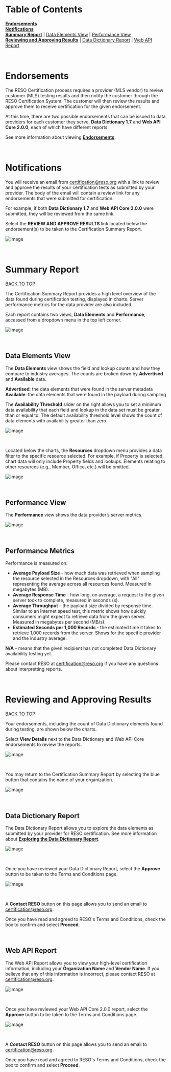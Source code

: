 # Table of Contents

**[Endorsements](#endorsements)**<br />
**[Notifications](#notifications)**<br />
**[Summary Report](#summary-report)** | [Data Elements View](#data-elements-view) | [Performance View](#performance-view)<br />
**[Reviewing and Approving Results](#reviewing-and-approving-results)** | [Data Dictionary Report](#data-dictionary-report) | [Web API Report](#web-api-report)

<br />

# Endorsements
The RESO Certification process requires a provider (MLS vendor) to review customer (MLS) testing results and then notify the customer through the RESO Certification System. The customer will then review the results and approve them to receive certification for the given endorsement.

At this time, there are two possible endorsements that can be issued to data providers for each customer they serve, **Data Dictionary 1.7** and **Web API Core 2.0.0**, each of which have different reports.

See more information about viewing **[Endorsements](https://certification-help.reso.org/#endorsements)**.

<br />

# Notifications
You will receive an email from certification@reso.org with a link to review and approve the results of your certification tests as submitted by your provider. The body of the email will contain a review link for any endorsements that were submitted for certification. 

For example, if both **Data Dictionary 1.7** and **Web API Core 2.0.0** were submitted, they will be reviewed from the same link.

Select the **REVIEW AND APPROVE RESULTS** link located below the endorsement(s) to be taken to the Certification Summary Report.

![image](https://user-images.githubusercontent.com/88680702/205775765-d25de46f-bb2b-4326-bf33-7224e817ded5.png)

<br />

# Summary Report
[BACK TO TOP](#table-of-contents)

The Certification Summary Report provides a high level overview of the data found during certification testing, displayed in charts. Server performance metrics for the data provider are also included.

Each report contains two views, **Data Elements** and **Performance**, accessed from a dropdown menu in the top left corner.

![image](https://user-images.githubusercontent.com/88680702/163904475-7c13c048-65c4-4c60-8e72-891418bb44b8.png)

<br />

## Data Elements View
The **Data Elements** view shows the field and lookup counts and how they compare to industry averages. The counts are broken down by **Advertised** and **Available** data.

**Advertised**: the data elements that were found in the server metadata<br />
**Available**: the data elements that were found in the payload during sampling

The **Availability Threshold** slider on the right allows you to set a minimum data availability that each field and lookup in the data set must be greater than or equal to. The default availability threshold level shows the count of data elements with availability greater than zero.

![image](https://user-images.githubusercontent.com/88680702/164042643-a5979d9e-59fd-43b1-898c-20c7e632519b.png)

<br />

Located below the charts, the **Resources** dropdown menu provides a data filter to the specific resource selected. For example, if Property is selected, chart data will only include Property fields and lookups. Elements relating to other resources (e.g., Member, Office, etc.) will be omitted.

![image](https://user-images.githubusercontent.com/88680702/164042681-63dbff92-321f-4321-ab7d-002e4924f1e7.png)

<br />

## Performance View
The **Performance** view shows the data provider’s server metrics.

![image](https://github.com/RESOStandards/reso-certification-help/assets/88680702/0b33d3b1-a12f-452b-a3e1-296d7e48b6ea)

<br />

## Performance Metrics
Performance is measured on:

* **Average Payload Size** - how much data was retrieved when sampling the resource selected in the Resources dropdown, with "All" representing the average across all resources found. Measured in megabytes (MB).
* **Average Response Time** - how long, on average, a request to the given server took to complete, measured in seconds (s).
* **Average Throughput** - the payload size divided by response time. Similar to an Internet speed test, this metric shows how quickly consumers might expect to retrieve data from the given server. Measured in megabytes per second (MB/s).
* **Estimated Seconds per 1,000 Records** - the estimated time it takes to retrieve 1,000 records from the server. Shows for the specific provider and the industry average.

**N/A** - means that the given recipient has not completed Data Dictionary availability testing yet.

Please contact RESO at certification@reso.org if you have any questions about interpretting reports.

<br />

# Reviewing and Approving Results
[BACK TO TOP](#table-of-contents)

Your endorsements, including the count of Data Dictionary elements found during testing, are shown below the charts.

Select **View Details** next to the Data Dictionary and Web API Core endorsements to review the reports.

![image](https://github.com/RESOStandards/reso-certification-help/assets/88680702/66621855-062e-47f4-b0e4-aeb9678725bc)

<br />

You may return to the Certification Summary Report by selecting the blue button that contains the name of your organization.

![image](https://user-images.githubusercontent.com/88680702/205776355-e5f13a31-e99d-464c-86a6-76b2ca50b7f7.png)

<br />

## Data Dictionary Report
The Data Dictionary Report allows you to explore the data elements as submitted by your provider for RESO certification. See more information about [**Exploring the Data Dictionary Report**](https://certification-help.reso.org/#exploring-the-data).

![image](https://user-images.githubusercontent.com/88680702/205767370-b996480b-47e4-4c17-9b19-4cadc022e77b.png)

<br />

Once you have reviewed your Data Dictionary Report, select the **Approve** button to be taken to the Terms and Conditions page.

![image](https://user-images.githubusercontent.com/88680702/164054482-5f121053-f0ad-4a01-a8d8-1b9053d70f12.png)

<br />

A **Contact RESO** button on this page allows you to send an email to certification@reso.org.

Once you have read and agreed to RESO's Terms and Conditions, check the box to confirm and select **Proceed**.

<br />

## Web API Report
The Web API Report allows you to view your high-level certification information, including your **Organization Name** and **Vendor Name**. If you believe that any of this information is incorrect, please contact RESO at certification@reso.org.

![image](https://user-images.githubusercontent.com/88680702/205768015-8cb372b1-9548-48d6-9c4f-ea4e2392874c.png)

<br />

Once you have reviewed your Web API Core 2.0.0 report, select the **Approve** button to be taken to the Terms and Conditions page.

![image](https://user-images.githubusercontent.com/88680702/164054482-5f121053-f0ad-4a01-a8d8-1b9053d70f12.png)

<br />

A **Contact RESO** button on this page allows you to send an email to certification@reso.org.

Once you have read and agreed to RESO's Terms and Conditions, check the box to confirm and select **Proceed**.

<br />
